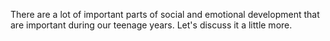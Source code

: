 There are a lot of important parts of social and emotional development that are
important during our teenage years. Let's discuss it a little more.
